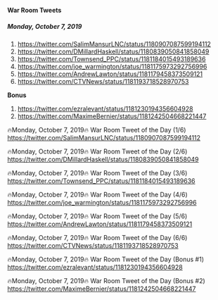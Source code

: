**War Room Tweets**

##### Monday, October 7, 2019
1) https://twitter.com/SalimMansurLNC/status/1180907087599194112
2) https://twitter.com/DMillardHaskell/status/1180839050841858049
3) https://twitter.com/Townsend_PPC/status/1181184015493189636
4) https://twitter.com/joe_warmington/status/1181175973292756996
5) https://twitter.com/AndrewLawton/status/1181179458373509121
6) https://twitter.com/CTVNews/status/1181193718528970753

**Bonus**
1) https://twitter.com/ezralevant/status/1181230194356604928
2) https://twitter.com/MaximeBernier/status/1181242504668221447

🔥Monday, October 7, 2019🔥
War Room Tweet of the Day (1/6)
https://twitter.com/SalimMansurLNC/status/1180907087599194112


🔥Monday, October 7, 2019🔥
War Room Tweet of the Day (2/6)
https://twitter.com/DMillardHaskell/status/1180839050841858049


🔥Monday, October 7, 2019🔥
War Room Tweet of the Day (3/6)
https://twitter.com/Townsend_PPC/status/1181184015493189636


🔥Monday, October 7, 2019🔥
War Room Tweet of the Day (4/6)
https://twitter.com/joe_warmington/status/1181175973292756996


🔥Monday, October 7, 2019🔥
War Room Tweet of the Day (5/6)
https://twitter.com/AndrewLawton/status/1181179458373509121


🔥Monday, October 7, 2019🔥
War Room Tweet of the Day (6/6)
https://twitter.com/CTVNews/status/1181193718528970753


🔥Monday, October 7, 2019🔥
War Room Tweet of the Day (Bonus #1)
https://twitter.com/ezralevant/status/1181230194356604928


🔥Monday, October 7, 2019🔥
War Room Tweet of the Day (Bonus #2)
https://twitter.com/MaximeBernier/status/1181242504668221447





